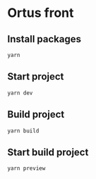 # Ortus front

## Install packages

`yarn`

## Start project

`yarn dev`

## Build project

`yarn build`

## Start build project

`yarn preview`